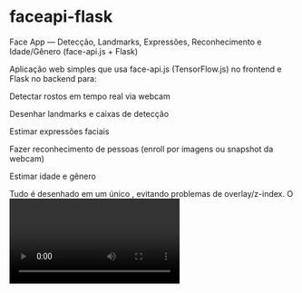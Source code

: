 # faceapi-flask
Face App — Detecção, Landmarks, Expressões, Reconhecimento e Idade/Gênero (face-api.js + Flask)

Aplicação web simples que usa face-api.js (TensorFlow.js) no frontend e Flask no backend para:

Detectar rostos em tempo real via webcam

Desenhar landmarks e caixas de detecção

Estimar expressões faciais

Fazer reconhecimento de pessoas (enroll por imagens ou snapshot da webcam)

Estimar idade e gênero

Tudo é desenhado em um único <canvas>, evitando problemas de overlay/z-index. O <video> fica fora do DOM e serve apenas como fonte dos frames.
